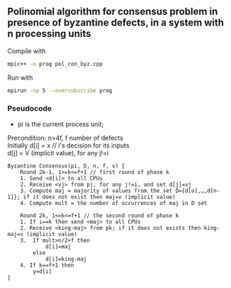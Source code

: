 ##  Polinomial algorithm for consensus problem in presence of byzantine defects, in a system with n processing units


Compile with

```bash
mpic++ -o prog pol_con_byz.cpp
```

Run with

```bash
mpirun -np 5 --oversubscribe prog
```

### Pseudocode

- pi is the current process unit;

Precondition: n>4f, f number of defects \
Initially d[i] = x // i's decision for its inputs\
d[j] = V (implicit value), for any j!=i

```pseudo
Byzantine Consensus(pi, D, n, f, v) {
    Round 2k-1, 1<=k<=f+1 // first round of phase k 
    1. Send <d[i]> to all CPUs 
    2. Receive <vj> from pj, for any j!=i, and set d[j]=vj 
    3. Compute maj = majority of values from the set D={d[o],…,d[n-1]}; if it does not exist then maj=v (implicit value) 
    4. Compute mult = the number of occurrences of maj in D set

    Round 2k, 1<=k<=f+1 // the second round of phase k 
    1. If i==k then send <maj> to all CPUs 
    2. Receive <king-maj> from pk; if it does not exists then king-maj=v (implicit value) 
    3.  If mult>n/2+f then 
            d[i]=maj 
        else 
            d[i]=king-maj 
    4. If k==f+1 then 
        y=d[i]
}
```
